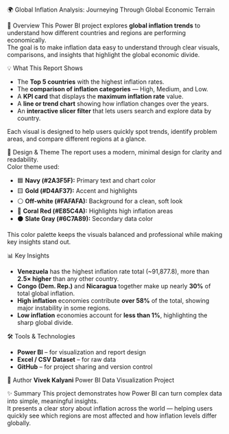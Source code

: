 🌍 Global Inflation Analysis: Journeying Through Global Economic Terrain

📖 Overview
This Power BI project explores **global inflation trends** to understand how different countries and regions are performing economically.  
The goal is to make inflation data easy to understand through clear visuals, comparisons, and insights that highlight the global economic divide.

💡 What This Report Shows
- The **Top 5 countries** with the highest inflation rates.
- The **comparison of inflation categories** — High, Medium, and Low.
- A **KPI card** that displays the **maximum inflation rate** value.
- A **line or trend chart** showing how inflation changes over the years.
- An **interactive slicer filter** that lets users search and explore data by country.

Each visual is designed to help users quickly spot trends, identify problem areas, and compare different regions at a glance.

🎨 Design & Theme
The report uses a modern, minimal design for clarity and readability.  
Color theme used:
- 🟦 **Navy (#2A3F5F):** Primary text and chart color  
- 🟨 **Gold (#D4AF37):** Accent and highlights  
- ⚪ **Off-white (#FAFAFA):** Background for a clean, soft look  
- 🔴 **Coral Red (#E85C4A):** Highlights high inflation areas  
- ⚫ **Slate Gray (#6C7A89):** Secondary data color  

This color palette keeps the visuals balanced and professional while making key insights stand out.

📊 Key Insights
- **Venezuela** has the highest inflation rate total (~91,877.8), more than **2.5× higher** than any other country.  
- **Congo (Dem. Rep.)** and **Nicaragua** together make up nearly **30%** of total global inflation.  
- **High inflation** economies contribute **over 58%** of the total, showing major instability in some regions.  
- **Low inflation** economies account for **less than 1%**, highlighting the sharp global divide.

🛠 Tools & Technologies
- **Power BI** – for visualization and report design  
- **Excel / CSV Dataset** – for raw data  
- **GitHub** – for project sharing and version control  


👤 Author
**Vivek Kalyani**
Power BI Data Visualization Project   


✨ Summary
This project demonstrates how Power BI can turn complex data into simple, meaningful insights.  
It presents a clear story about inflation across the world — helping users quickly see which regions are most affected and how inflation levels differ globally.
